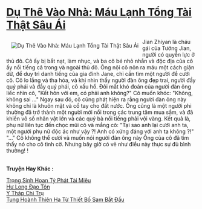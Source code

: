 <a href="https://truyentiki.com/du-the-vao-nha-mau-lanh-tong-tai-that-sau-ai.31971/" title="Dụ Thê Vào Nhà: Máu Lạnh Tổng Tài Thật Sâu Ái"><h1>Dụ Thê Vào Nhà: Máu Lạnh Tổng Tài Thật Sâu Ái</h1></a><div style="display:table"><img align="right" style="float: left; padding: 10px;" src="https://truyentiki.com/a/img/str/src/31971.jpg" alt="Dụ Thê Vào Nhà: Máu Lạnh Tổng Tài Thật Sâu Ái">Jian Zhiyan là cháu gái của Tướng Jian, người có quyền lực ở thủ đô. Cô ấy bị bắt nạt, làm nhục, và ba cô bé nhỏ nhắn và độc địa của cô ấy nổi tiếng cả trong và ngoài thủ đô. Ông nội cô nôn ra máu một cách giận dữ, để duy trì danh tiếng của gia đình Jane, chỉ cần tìm một người để cưới cô. Cô lo lắng và tha hóa, và khi nhìn thấy người đàn ông đẹp trai, người đầy quý phái và đầy quý phái, cô xấu hổ. Đôi mắt khó đoán của người đàn ông liếc nhìn cô, "Kết hôn với em, có phải anh không?" Cô muốn khóc: "Không, không sai ..." Ngay sau đó, cô cũng phát hiện ra rằng người đàn ông này không chỉ là khuôn mặt và cổ tay cho đất nước. Ông cũng là một người phi thường đã trở thành một người mới nổi trong các trung tâm mua sắm, và đã khiến vô số nhân vật lớn và các quý bà nổi tiếng phải vội vàng. Kết quả là, phụ nữ liên tục đến chọc mũi cô và mắng cô: "Tại sao anh lại cưới anh ta, một người phụ nữ độc ác như vậy ?! Anh có xứng đáng với anh ta không ?!" "..." Cô không thể cười và muốn nói người đàn ông này Ông của cô đã tìm thấy nó cho cô tình cờ. Nhưng bây giờ có vẻ như điều này thực sự đủ bình thường! !</div><p><br><b>Truyện Hay Khác :</b></p><a href="https://truyentiki.com/trong-sinh-hoan-ty-phat-tai-mieu.31970/" alt="Trọng Sinh Hoan Tỷ Phát Tài Miêu">Trọng Sinh Hoan Tỷ Phát Tài Miêu</a><br/><a href="https://wikitruyen.wordpress.com/2020/06/23/hu-long-dao-ton/" alt="Hư Long Đạo Tôn">Hư Long Đạo Tôn</a><br/><a href="https://github.com/nownovels/topcv/tree/master/truyenhay/31507/README.md" alt="Y Tháp Chi Trụ">Y Tháp Chi Trụ</a><br/><a href="https://github.com/nownovels/top500/tree/master/truyenhay/33619/" alt="Tung Hoành Thiên Hạ Từ Thiết Bố Sam Bắt Đầu">Tung Hoành Thiên Hạ Từ Thiết Bố Sam Bắt Đầu</a><br/>